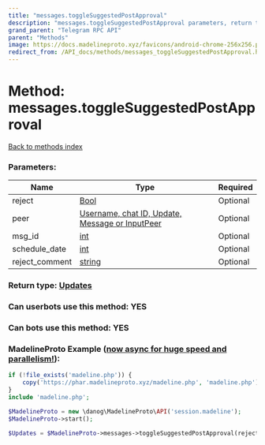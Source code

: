 ```yaml
---
title: "messages.toggleSuggestedPostApproval"
description: "messages.toggleSuggestedPostApproval parameters, return type and example"
grand_parent: "Telegram RPC API"
parent: "Methods"
image: https://docs.madelineproto.xyz/favicons/android-chrome-256x256.png
redirect_from: /API_docs/methods/messages_toggleSuggestedPostApproval.html
---
```

# Method: messages.toggleSuggestedPostApproval
[Back to methods index](index.html)



### Parameters:

| Name     |    Type       | Required |
|----------|---------------|----------|
|reject|[Bool](/API_docs/types/Bool.html) | Optional|
|peer|[Username, chat ID, Update, Message or InputPeer](/API_docs/types/InputPeer.html) | Optional|
|msg\_id|[int](/API_docs/types/int.html) | Optional|
|schedule\_date|[int](/API_docs/types/int.html) | Optional|
|reject\_comment|[string](/API_docs/types/string.html) | Optional|


### Return type: [Updates](/API_docs/types/Updates.html)

### Can userbots use this method: **YES**

### Can bots use this method: **YES**


### MadelineProto Example ([now async for huge speed and parallelism!](https://docs.madelineproto.xyz/docs/ASYNC.html)):


```php
if (!file_exists('madeline.php')) {
    copy('https://phar.madelineproto.xyz/madeline.php', 'madeline.php');
}
include 'madeline.php';

$MadelineProto = new \danog\MadelineProto\API('session.madeline');
$MadelineProto->start();

$Updates = $MadelineProto->messages->toggleSuggestedPostApproval(reject: $Bool, peer: $InputPeer, msg_id: $int, schedule_date: $int, reject_comment: 'string', );
```

